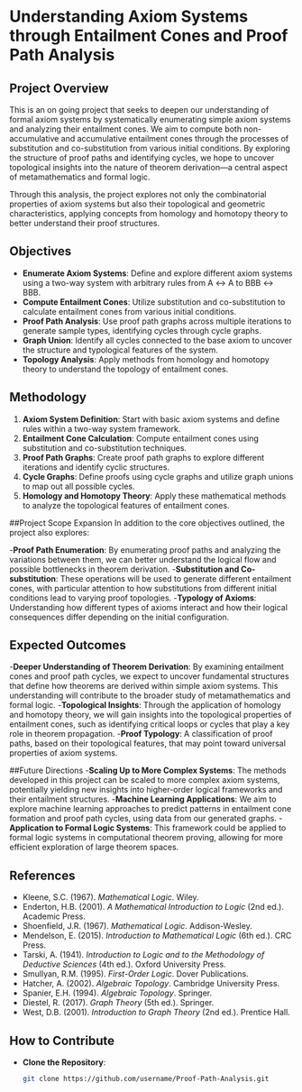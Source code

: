 
# Understanding Axiom Systems through Entailment Cones and Proof Path Analysis

## Project Overview

This is an on going project that seeks to deepen our understanding of formal axiom systems by systematically enumerating simple axiom systems and analyzing their entailment cones. We aim to compute both non-accumulative and accumulative entailment cones through the processes of substitution and co-substitution from various initial conditions. By exploring the structure of proof paths and identifying cycles, we hope to uncover topological insights into the nature of theorem derivation—a central aspect of metamathematics and formal logic.

Through this analysis, the project explores not only the combinatorial properties of axiom systems but also their topological and geometric characteristics, applying concepts from homology and homotopy theory to better understand their proof structures.

## Objectives
- **Enumerate Axiom Systems**: Define and explore different axiom systems using a two-way system with arbitrary rules from A ↔ A to BBB ↔ BBB.
- **Compute Entailment Cones**: Utilize substitution and co-substitution to calculate entailment cones from various initial conditions.
- **Proof Path Analysis**: Use proof path graphs across multiple iterations to generate sample types, identifying cycles through cycle graphs.
- **Graph Union**: Identify all cycles connected to the base axiom to uncover the structure and typological features of the system.
- **Topology Analysis**: Apply methods from homology and homotopy theory to understand the topology of entailment cones.

## Methodology
1. **Axiom System Definition**: Start with basic axiom systems and define rules within a two-way system framework.
2. **Entailment Cone Calculation**: Compute entailment cones using substitution and co-substitution techniques.
3. **Proof Path Graphs**: Create proof path graphs to explore different iterations and identify cyclic structures.
4. **Cycle Graphs**: Define proofs using cycle graphs and utilize graph unions to map out all possible cycles.
5. **Homology and Homotopy Theory**: Apply these mathematical methods to analyze the topological features of entailment cones.

##Project Scope Expansion
In addition to the core objectives outlined, the project also explores:

-**Proof Path Enumeration**: By enumerating proof paths and analyzing the variations between them, we can better understand the logical flow and possible bottlenecks in theorem derivation.
-**Substitution and Co-substitution**: These operations will be used to generate different entailment cones, with particular attention to how substitutions from different initial conditions lead to varying proof topologies.
-**Typology of Axioms**: Understanding how different types of axioms interact and how their logical consequences differ depending on the initial configuration.

## Expected Outcomes
-**Deeper Understanding of Theorem Derivation**: By examining entailment cones and proof path cycles, we expect to uncover fundamental structures that define how theorems are derived within simple axiom systems. This understanding will contribute to the broader study of metamathematics and formal logic.
-**Topological Insights**: Through the application of homology and homotopy theory, we will gain insights into the topological properties of entailment cones, such as identifying critical loops or cycles that play a key role in theorem propagation.
-**Proof Typology**: A classification of proof paths, based on their topological features, that may point toward universal properties of axiom systems.

##Future Directions
-**Scaling Up to More Complex Systems**: The methods developed in this project can be scaled to more complex axiom systems, potentially yielding new insights into higher-order logical frameworks and their entailment structures.
-**Machine Learning Applications**: We aim to explore machine learning approaches to predict patterns in entailment cone formation and proof path cycles, using data from our generated graphs.
-**Application to Formal Logic Systems**: This framework could be applied to formal logic systems in computational theorem proving, allowing for more efficient exploration of large theorem spaces.

## References
- Kleene, S.C. (1967). *Mathematical Logic*. Wiley.
- Enderton, H.B. (2001). *A Mathematical Introduction to Logic* (2nd ed.). Academic Press.
- Shoenfield, J.R. (1967). *Mathematical Logic*. Addison-Wesley.
- Mendelson, E. (2015). *Introduction to Mathematical Logic* (6th ed.). CRC Press.
- Tarski, A. (1941). *Introduction to Logic and to the Methodology of Deductive Sciences* (4th ed.). Oxford University Press.
- Smullyan, R.M. (1995). *First-Order Logic*. Dover Publications.
- Hatcher, A. (2002). *Algebraic Topology*. Cambridge University Press.
- Spanier, E.H. (1994). *Algebraic Topology*. Springer.
- Diestel, R. (2017). *Graph Theory* (5th ed.). Springer.
- West, D.B. (2001). *Introduction to Graph Theory* (2nd ed.). Prentice Hall.

## How to Contribute
- **Clone the Repository**: 
  ```sh
  git clone https://github.com/username/Proof-Path-Analysis.git
